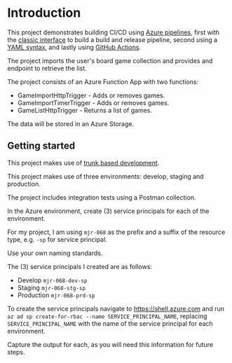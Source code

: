 # Introduction

This project demonstrates building CI/CD using [Azure pipelines](https://docs.microsoft.com/en-us/azure/devops/pipelines/get-started/what-is-azure-pipelines?view=azure-devops), first with the [classic interface](https://docs.microsoft.com/en-us/azure/devops/pipelines/get-started/pipelines-get-started?view=azure-devops#define-pipelines-using-the-classic-interface) to build a build and release pipeline, second using a [YAML syntax](https://docs.microsoft.com/en-us/azure/devops/pipelines/get-started/pipelines-get-started?view=azure-devops#define-pipelines-using-yaml-syntax), and lastly using [GitHub Actions](https://docs.github.com/en/actions).

The project imports the user's board game collection and provides and endpoint to retrieve the list.

The project consists of an Azure Function App with two functions:

* GameImportHttpTrigger - Adds or removes games.
* GameImportTimerTrigger - Adds or removes games.
* GameListHttpTrigger - Returns a list of games.

The data will be stored in an Azure Storage.

## Getting started

This project makes use of [trunk based development](https://trunkbaseddevelopment.com/).

This project makes use of three environments: develop, staging and production.

The project includes integration tests using a Postman collection.

In the Azure environment, create (3) service principals for each of the environment.

For my project, I am using `mjr-068` as the prefix and a suffix of the resource type, e.g. `-sp` for service principal.

Use your own naming standards.

The (3) service principals I created are as follows:

* Develop `mjr-068-dev-sp`
* Staging `mjr-068-stg-sp`
* Production `mjr-068-prd-sp`

To create the service principals navigate to https://shell.azure.com and run `az ad sp create-for-rbac --name SERVICE_PRINCIPAL_NAME`, replacing `SERVICE_PRINCIPAL_NAME` with the name of the service principal for each environment.

Capture the output for each, as you will need this information for future steps.
